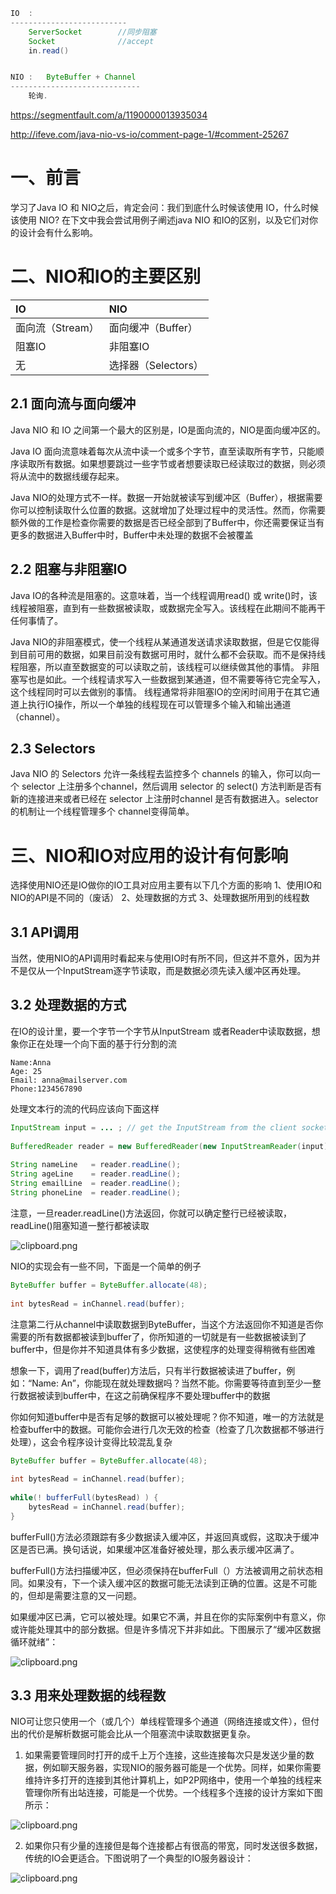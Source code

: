 ```java
IO  :
--------------------------
	ServerSocket		//同步阻塞
	Socket				//accept
	in.read()


NIO :	ByteBuffer + Channel
-----------------------------
	轮询.
```





https://segmentfault.com/a/1190000013935034

http://ifeve.com/java-nio-vs-io/comment-page-1/#comment-25267



# 一、前言

学习了Java IO 和 NIO之后，肯定会问：我们到底什么时候该使用 IO，什么时候该使用 NIO?
在下文中我会尝试用例子阐述java NIO 和IO的区别，以及它们对你的设计会有什么影响。



# 二、NIO和IO的主要区别

| IO               | NIO                 |
| :--------------- | :------------------ |
| 面向流（Stream） | 面向缓冲（Buffer）  |
| 阻塞IO           | 非阻塞IO            |
| 无               | 选择器（Selectors） |

## 2.1 面向流与面向缓冲

Java NIO 和 IO 之间第一个最大的区别是，IO是面向流的，NIO是面向缓冲区的。

Java IO 面向流意味着每次从流中读一个或多个字节，直至读取所有字节，只能顺序读取所有数据。如果想要跳过一些字节或者想要读取已经读取过的数据，则必须将从流中的数据线缓存起来。

Java NIO的处理方式不一样。数据一开始就被读写到缓冲区（Buffer），根据需要你可以控制读取什么位置的数据。这就增加了处理过程中的灵活性。然而，你需要额外做的工作是检查你需要的数据是否已经全部到了Buffer中，你还需要保证当有更多的数据进入Buffer中时，Buffer中未处理的数据不会被覆盖



## 2.2 阻塞与非阻塞IO

Java IO的各种流是阻塞的。这意味着，当一个线程调用read() 或 write()时，该线程被阻塞，直到有一些数据被读取，或数据完全写入。该线程在此期间不能再干任何事情了。

Java NIO的非阻塞模式，使一个线程从某通道发送请求读取数据，但是它仅能得到目前可用的数据，如果目前没有数据可用时，就什么都不会获取。而不是保持线程阻塞，所以直至数据变的可以读取之前，该线程可以继续做其他的事情。 非阻塞写也是如此。一个线程请求写入一些数据到某通道，但不需要等待它完全写入，这个线程同时可以去做别的事情。 线程通常将非阻塞IO的空闲时间用于在其它通道上执行IO操作，所以一个单独的线程现在可以管理多个输入和输出通道（channel）。



## 2.3 Selectors

Java NIO 的 Selectors 允许一条线程去监控多个 channels 的输入，你可以向一个 selector 上注册多个channel，然后调用 selector 的 select() 方法判断是否有新的连接进来或者已经在 selector 上注册时channel 是否有数据进入。selector 的机制让一个线程管理多个 channel变得简单。



# 三、NIO和IO对应用的设计有何影响

选择使用NIO还是IO做你的IO工具对应用主要有以下几个方面的影响
1、使用IO和NIO的API是不同的（废话）
2、处理数据的方式
3、处理数据所用到的线程数



## 3.1 API调用

当然，使用NIO的API调用时看起来与使用IO时有所不同，但这并不意外，因为并不是仅从一个InputStream逐字节读取，而是数据必须先读入缓冲区再处理。



## 3.2 处理数据的方式

在IO的设计里，要一个字节一个字节从InputStream 或者Reader中读取数据，想象你正在处理一个向下面的基于行分割的流

```properties
Name:Anna  
Age: 25  
Email: anna@mailserver.com  
Phone:1234567890  
```

处理文本行的流的代码应该向下面这样

```java
InputStream input = ... ; // get the InputStream from the client socket  
  
BufferedReader reader = new BufferedReader(new InputStreamReader(input));  
  
String nameLine   = reader.readLine();  
String ageLine    = reader.readLine();  
String emailLine  = reader.readLine();  
String phoneLine  = reader.readLine(); 
```

注意，一旦reader.readLine()方法返回，你就可以确定整行已经被读取，readLine()阻塞知道一整行都被读取

![clipboard.png](assets/bV6Dab.png)

NIO的实现会有一些不同，下面是一个简单的例子

```java
ByteBuffer buffer = ByteBuffer.allocate(48);  
  
int bytesRead = inChannel.read(buffer);  
```



注意第二行从channel中读取数据到ByteBuffer，当这个方法返回你不知道是否你需要的所有数据都被读到buffer了，你所知道的一切就是有一些数据被读到了buffer中，但是你并不知道具体有多少数据，这使程序的处理变得稍微有些困难

想象一下，调用了read(buffer)方法后，只有半行数据被读进了buffer，例如：“Name: An”，你能现在就处理数据吗？当然不能。你需要等待直到至少一整行数据被读到buffer中，在这之前确保程序不要处理buffer中的数据

你如何知道buffer中是否有足够的数据可以被处理呢？你不知道，唯一的方法就是检查buffer中的数据。可能你会进行几次无效的检查（检查了几次数据都不够进行处理），这会令程序设计变得比较混乱复杂



```java
ByteBuffer buffer = ByteBuffer.allocate(48);  
  
int bytesRead = inChannel.read(buffer);  
  
while(! bufferFull(bytesRead) ) {  
    bytesRead = inChannel.read(buffer);  
}  
```



bufferFull()方法必须跟踪有多少数据读入缓冲区，并返回真或假，这取决于缓冲区是否已满。换句话说，如果缓冲区准备好被处理，那么表示缓冲区满了。

bufferFull()方法扫描缓冲区，但必须保持在bufferFull（）方法被调用之前状态相同。如果没有，下一个读入缓冲区的数据可能无法读到正确的位置。这是不可能的，但却是需要注意的又一问题。

如果缓冲区已满，它可以被处理。如果它不满，并且在你的实际案例中有意义，你或许能处理其中的部分数据。但是许多情况下并非如此。下图展示了“缓冲区数据循环就绪”：



![clipboard.png](assets/bV6Dbx.png)



## 3.3 用来处理数据的线程数

NIO可让您只使用一个（或几个）单线程管理多个通道（网络连接或文件），但付出的代价是解析数据可能会比从一个阻塞流中读取数据更复杂。

1. 如果需要管理同时打开的成千上万个连接，这些连接每次只是发送少量的数据，例如聊天服务器，实现NIO的服务器可能是一个优势。同样，如果你需要维持许多打开的连接到其他计算机上，如P2P网络中，使用一个单独的线程来管理你所有出站连接，可能是一个优势。一个线程多个连接的设计方案如下图所示：

![clipboard.png](assets/bV6DbM.png)

2. 如果你只有少量的连接但是每个连接都占有很高的带宽，同时发送很多数据，传统的IO会更适合。下图说明了一个典型的IO服务器设计：

![clipboard.png](assets/bV6DcT.png)



